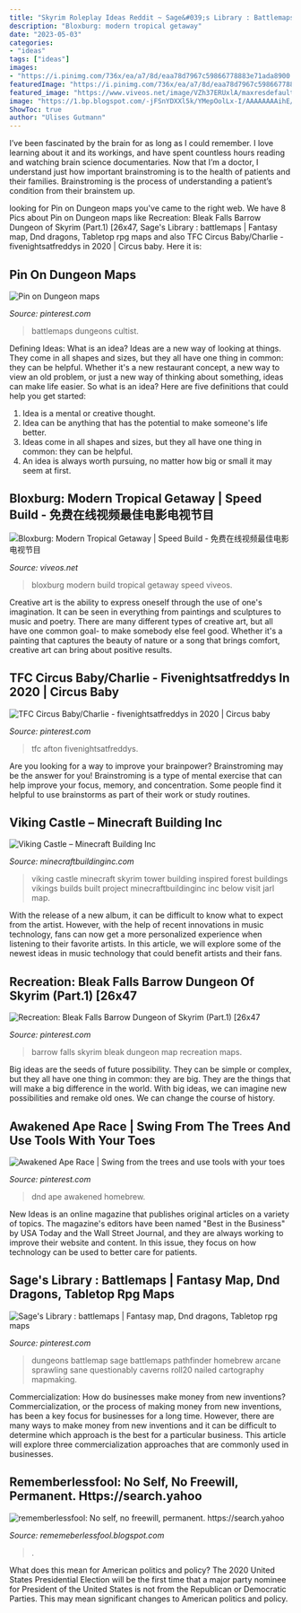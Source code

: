 ```yaml
---
title: "Skyrim Roleplay Ideas Reddit ~ Sage&#039;s Library : Battlemaps"
description: "Bloxburg: modern tropical getaway"
date: "2023-05-03"
categories:
- "ideas"
tags: ["ideas"]
images:
- "https://i.pinimg.com/736x/ea/a7/8d/eaa78d7967c59866778883e71ada8900.jpg"
featuredImage: "https://i.pinimg.com/736x/ea/a7/8d/eaa78d7967c59866778883e71ada8900.jpg"
featured_image: "https://www.viveos.net/image/VZh37ERUxlA/maxresdefault.jpg"
image: "https://1.bp.blogspot.com/-jFSnYDXXl5k/YMepOolLx-I/AAAAAAAAihE/3A2PEZTT7mE6qlXQnIdSnmQDTpzQiZ9OACLcBGAsYHQ/s320/15726345430935535616_20210608202334_1.png"
ShowToc: true
author: "Ulises Gutmann"
---
```



I’ve been fascinated by the brain for as long as I could remember. I love learning about it and its workings, and have spent countless hours reading and watching brain science documentaries. Now that I’m a doctor, I understand just how important brainstroming is to the health of patients and their families. Brainstroming is the process of understanding a patient’s condition from their brainstem up.

	

		
looking for Pin on Dungeon maps you've came to the right web. We have 8 Pics about Pin on Dungeon maps like Recreation: Bleak Falls Barrow Dungeon of Skyrim (Part.1) [26x47, Sage&#039;s Library : battlemaps | Fantasy map, Dnd dragons, Tabletop rpg maps and also TFC Circus Baby/Charlie - fivenightsatfreddys in 2020 | Circus baby. Here it is:
		
    
## Pin On Dungeon Maps

<img loading=lazy src="https://i.pinimg.com/736x/ea/a7/8d/eaa78d7967c59866778883e71ada8900.jpg" onerror="this.onerror=null;this.src='https://tse4.mm.bing.net/th?id=OIP.HE-MLwBZ_C91Nj0rPdHV2QHaFJ&amp;pid=15.1';" alt="Pin on Dungeon maps">

_Source: pinterest.com_

>battlemaps dungeons cultist. 

	

Defining Ideas: What is an idea?
Ideas are a new way of looking at things. They come in all shapes and sizes, but they all have one thing in common: they can be helpful. Whether it's a new restaurant concept, a new way to view an old problem, or just a new way of thinking about something, ideas can make life easier. So what is an idea? Here are five definitions that could help you get started: 
1) Idea is a mental or creative thought.
2) Idea can be anything that has the potential to make someone's life better.
3) Ideas come in all shapes and sizes, but they all have one thing in common: they can be helpful.
4) An idea is always worth pursuing, no matter how big or small it may seem at first.

    
## Bloxburg: Modern Tropical Getaway | Speed Build - 免费在线视频最佳电影电视节目

<img loading=lazy src="https://www.viveos.net/image/VZh37ERUxlA/maxresdefault.jpg" onerror="this.onerror=null;this.src='https://tse3.mm.bing.net/th?id=OIP.z1UKhJ_vg3K9q3zqIgHu6QHaEK&amp;pid=15.1';" alt="Bloxburg: Modern Tropical Getaway | Speed Build - 免费在线视频最佳电影电视节目">

_Source: viveos.net_

>bloxburg modern build tropical getaway speed viveos. 

	

Creative art is the ability to express oneself through the use of one's imagination. It can be seen in everything from paintings and sculptures to music and poetry. There are many different types of creative art, but all have one common goal- to make somebody else feel good. Whether it's a painting that captures the beauty of nature or a song that brings comfort, creative art can bring about positive results.

    
## TFC Circus Baby/Charlie - Fivenightsatfreddys In 2020 | Circus Baby

<img loading=lazy src="https://i.pinimg.com/736x/72/15/0f/72150f0834c4aca53d48c2566591599e.jpg" onerror="this.onerror=null;this.src='https://tse2.mm.bing.net/th?id=OIP.HFp5VL1bdgLsnW6z9lCXUQHaL1&amp;pid=15.1';" alt="TFC Circus Baby/Charlie - fivenightsatfreddys in 2020 | Circus baby">

_Source: pinterest.com_

>tfc afton fivenightsatfreddys. 

	

Are you looking for a way to improve your brainpower? Brainstroming may be the answer for you! Brainstroming is a type of mental exercise that can help improve your focus, memory, and concentration. Some people find it helpful to use brainstorms as part of their work or study routines.

    
## Viking Castle – Minecraft Building Inc

<img loading=lazy src="https://minecraftbuildinginc.com/wp-content/uploads/2015/02/Viking-Castle-minecraft-building-ideas-house-home-small-tower-2.jpg" onerror="this.onerror=null;this.src='https://tse1.mm.bing.net/th?id=OIP.QNYH3MV0YX3nvNSsa5vzrwHaEK&amp;pid=15.1';" alt="Viking Castle – Minecraft Building Inc">

_Source: minecraftbuildinginc.com_

>viking castle minecraft skyrim tower building inspired forest buildings vikings builds built project minecraftbuildinginc inc below visit jarl map. 

	

With the release of a new album, it can be difficult to know what to expect from the artist. However, with the help of recent innovations in music technology, fans can now get a more personalized experience when listening to their favorite artists. In this article, we will explore some of the newest ideas in music technology that could benefit artists and their fans.

    
## Recreation: Bleak Falls Barrow Dungeon Of Skyrim (Part.1) [26x47

<img loading=lazy src="https://i.pinimg.com/originals/28/19/5c/28195c158e92f4ca74c04b50d48082d9.jpg" onerror="this.onerror=null;this.src='https://tse1.mm.bing.net/th?id=OIP.jDj1UeoE1q6sGwEQ-ldekgHaNY&amp;pid=15.1';" alt="Recreation: Bleak Falls Barrow Dungeon of Skyrim (Part.1) [26x47">

_Source: pinterest.com_

>barrow falls skyrim bleak dungeon map recreation maps. 

	

Big ideas are the seeds of future possibility. They can be simple or complex, but they all have one thing in common: they are big. They are the things that will make a big difference in the world. With big ideas, we can imagine new possibilities and remake old ones. We can change the course of history.

    
## Awakened Ape Race | Swing From The Trees And Use Tools With Your Toes

<img loading=lazy src="https://i.pinimg.com/736x/80/66/98/806698b150d1a0f2b3f9b607628808d0.jpg" onerror="this.onerror=null;this.src='https://tse4.mm.bing.net/th?id=OIP.1skgd6k4E1AQgS4sGNXs8AHaJl&amp;pid=15.1';" alt="Awakened Ape Race | Swing from the trees and use tools with your toes">

_Source: pinterest.com_

>dnd ape awakened homebrew. 

	

New Ideas is an online magazine that publishes original articles on a variety of topics. The magazine's editors have been named "Best in the Business" by USA Today and the Wall Street Journal, and they are always working to improve their website and content. In this issue, they focus on how technology can be used to better care for patients.

    
## Sage&#039;s Library : Battlemaps | Fantasy Map, Dnd Dragons, Tabletop Rpg Maps

<img loading=lazy src="https://i.pinimg.com/736x/18/c1/3a/18c13a051f3ce1d8c572573c0de4d8d8.jpg" onerror="this.onerror=null;this.src='https://tse3.mm.bing.net/th?id=OIP.5H-EDqQNYOzn7aWd9jLjCAHaLH&amp;pid=15.1';" alt="Sage&#039;s Library : battlemaps | Fantasy map, Dnd dragons, Tabletop rpg maps">

_Source: pinterest.com_

>dungeons battlemap sage battlemaps pathfinder homebrew arcane sprawling sane questionably caverns roll20 nailed cartography mapmaking. 

	

Commercialization: How do businesses make money from new inventions?
Commercialization, or the process of making money from new inventions, has been a key focus for businesses for a long time. However, there are many ways to make money from new inventions and it can be difficult to determine which approach is the best for a particular business. This article will explore three commercialization approaches that are commonly used in businesses.

    
## Rememberlessfool: No Self, No Freewill, Permanent. Https://search.yahoo

<img loading=lazy src="https://1.bp.blogspot.com/-jFSnYDXXl5k/YMepOolLx-I/AAAAAAAAihE/3A2PEZTT7mE6qlXQnIdSnmQDTpzQiZ9OACLcBGAsYHQ/s320/15726345430935535616_20210608202334_1.png" onerror="this.onerror=null;this.src='https://tse2.mm.bing.net/th?id=OIP.JZyl2kPY5Poa5PNq2toRAQAAAA&amp;pid=15.1';" alt="rememberlessfool: No self, no freewill, permanent. https://search.yahoo">

_Source: rememeberlessfool.blogspot.com_

>. 

	

What does this mean for American politics and policy?
The 2020 United States Presidential Election will be the first time that a major party nominee for President of the United States is not from the Republican or Democratic Parties. This may mean significant changes to American politics and policy.

